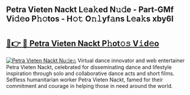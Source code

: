 ## Petra Vieten Nackt L𝚎a𝚔ed N𝚞𝚍e - Part-GMf Vi𝚍𝚎o P𝚑𝚘tos - H𝚘𝚝 O𝚗𝚕yf𝚊ns L𝚎a𝚔s xby6I

# <h2><a href="http://kfaa0o.oniu.top/?m=Petra+Vieten+Nackt">🔗👉 🔴 Petra Vieten Nackt P𝚑ot𝚘𝚜 V𝚒d𝚎o</a></h2>

[![Petra Vieten Nackt Nu𝚍e𝚜](https://i.imgur.com/0qMVB7G.gif)](http://kfaa0o.oniu.top/?m=Petra+Vieten+Nackt)
Virtual dance innovator and web entertainer Petra Vieten Nackt, celebrated for disseminating dance and lifestyle inspiration through solo and collaborative dance acts and short films. Selfless humanitarian worker Petra Vieten Nackt, famed for their commitment and courage in helping those in need around the world.  
